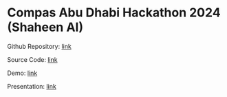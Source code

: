 # Compas Abu Dhabi Hackathon 2024 (Shaheen AI)

Github Repository: [link](https://github.com/i3130002/CompassAbuDhabi2024)

Source Code: [link](https://github.com/i3130002/CompassAbuDhabi2024/tree/main/src)

Demo: [link](https://drive.google.com/file/d/14lq5gPHTbair1s_f7rLPrSgKwB16-XUk/view?usp=sharing)

Presentation: [link](https://github.com/i3130002/CompassAbuDhabi2024/tree/main/Presentation)

